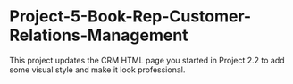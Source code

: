 # Project-5-Book-Rep-Customer-Relations-Management
This project updates the CRM HTML page you started in Project 2.2 to add some visual style and make it look professional.
